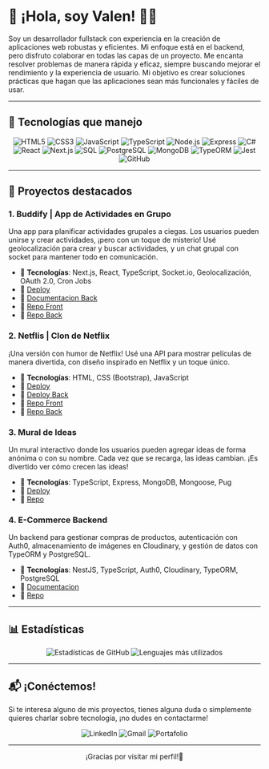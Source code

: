 # 👋 ¡Hola, soy Valen! 👨‍💻

Soy un desarrollador fullstack con experiencia en la creación de aplicaciones web robustas y eficientes. Mi enfoque está en el backend, pero disfruto colaborar en todas las capas de un proyecto. Me encanta resolver problemas de manera rápida y eficaz, siempre buscando mejorar el rendimiento y la experiencia de usuario. Mi objetivo es crear soluciones prácticas que hagan que las aplicaciones sean más funcionales y fáciles de usar.

---

## 🔧 Tecnologías que manejo

<p align="center">
  <img src="https://img.shields.io/badge/HTML-E34F26?style=for-the-badge&logo=html5&logoColor=white" alt="HTML5" />
  <img src="https://img.shields.io/badge/CSS-1572B6?style=for-the-badge&logo=css3&logoColor=white" alt="CSS3" />
  <img src="https://img.shields.io/badge/JavaScript-F7DF1E?style=for-the-badge&logo=javascript&logoColor=black" alt="JavaScript" />
  <img src="https://img.shields.io/badge/TypeScript-3178C6?style=for-the-badge&logo=typescript&logoColor=white" alt="TypeScript" />
  <img src="https://img.shields.io/badge/Node.js-339933?style=for-the-badge&logo=nodedotjs&logoColor=white" alt="Node.js" />
  <img src="https://img.shields.io/badge/Express-000000?style=for-the-badge&logo=express&logoColor=white" alt="Express" />
  <img src="https://img.shields.io/badge/C%23-239120?style=for-the-badge&logo=csharp&logoColor=white" alt="C#" />
  <img src="https://img.shields.io/badge/React-61DAFB?style=for-the-badge&logo=react&logoColor=black" alt="React" />
  <img src="https://img.shields.io/badge/Next.js-000000?style=for-the-badge&logo=next.js&logoColor=white" alt="Next.js" />
  <img src="https://img.shields.io/badge/SQL-003B57?style=for-the-badge&logo=postgresql&logoColor=white" alt="SQL" />
  <img src="https://img.shields.io/badge/PostgreSQL-336791?style=for-the-badge&logo=postgresql&logoColor=white" alt="PostgreSQL" />
  <img src="https://img.shields.io/badge/MongoDB-47A248?style=for-the-badge&logo=mongodb&logoColor=white" alt="MongoDB" />
  <img src="https://img.shields.io/badge/TypeORM-563D7C?style=for-the-badge&logo=typeorm&logoColor=white" alt="TypeORM" />
  <img src="https://img.shields.io/badge/Jest-C21325?style=for-the-badge&logo=jest&logoColor=white" alt="Jest" />
  <img src="https://img.shields.io/badge/GitHub-181717?style=for-the-badge&logo=github&logoColor=white" alt="GitHub" />
</p>

---

## 🚀 Proyectos destacados

### 1. **Buddify | App de Actividades en Grupo**
Una app para planificar actividades grupales a ciegas. Los usuarios pueden unirse y crear actividades, ¡pero con un toque de misterio! Usé geolocalización para crear y buscar actividades, y un chat grupal con socket para mantener todo en comunicación.

- 🔧 **Tecnologías**: Next.js, React, TypeScript, Socket.io, Geolocalización, OAuth 2.0, Cron Jobs  
- 🔗 [Deploy](https://buddifytest.vercel.app)
- 🔗 [Documentacion Back](https://buddify-api-ju0h.onrender.com/api)
- 🔗 [Repo Front](https://github.com/chi-bosio/Buddify)
- 🔗 [Repo Back](https://github.com/chi-bosio/Buddify_API)


### 2. **Netflis | Clon de Netflix**
¡Una versión con humor de Netflix! Usé una API para mostrar películas de manera divertida, con diseño inspirado en Netflix y un toque único.

- 🔧 **Tecnologías**: HTML, CSS (Bootstrap), JavaScript  
- 🔗 [Deploy](https://nelsonvalentingarrodadan.github.io/Netflis/index.html)
- 🔗 [Deploy Back](https://netflisapi.onrender.com/movies)
- 🔗 [Repo Front](https://github.com/NelsonValentinGarroDadan/Netflis)
- 🔗 [Repo Back](https://github.com/NelsonValentinGarroDadan/NetflisAPI)


### 3. **Mural de Ideas**
Un mural interactivo donde los usuarios pueden agregar ideas de forma anónima o con su nombre. Cada vez que se recarga, las ideas cambian. ¡Es divertido ver cómo crecen las ideas!

- 🔧 **Tecnologías**: TypeScript, Express, MongoDB, Mongoose, Pug  
- 🔗 [Deploy](https://ideas-633x.onrender.com/ideas)
- 🔗 [Repo](https://github.com/NelsonValentinGarroDadan/ideas)


### 4. **E-Commerce Backend**
Un backend para gestionar compras de productos, autenticación con Auth0, almacenamiento de imágenes en Cloudinary, y gestión de datos con TypeORM y PostgreSQL.

- 🔧 **Tecnologías**: NestJS, TypeScript, Auth0, Cloudinary, TypeORM, PostgreSQL  
- 🔗 [Documentacion](https://ecommerce-peh6.onrender.com/api)
- 🔗 [Repo](https://github.com/NelsonValentinGarroDadan/backend-ecommerce)

---
## 📊 Estadísticas

<p align="center">
  <img src="https://github-readme-stats.vercel.app/api?username=NelsonValentinGarroDadan&show_icons=true&hide_title=true&count_private=true&hide=prs&theme=radical" alt="Estadísticas de GitHub" />
  <img src="https://github-readme-stats.vercel.app/api/top-langs/?username=NelsonValentinGarroDadan&layout=compact&hide_title=true&theme=radical" alt="Lenguajes más utilizados" />
</p>



---
## 📬 ¡Conéctemos!

Si te interesa alguno de mis proyectos, tienes alguna duda o simplemente quieres charlar sobre tecnología, ¡no dudes en contactarme!
<div align="center">
  <a href="https://www.linkedin.com/in/valentín-garro" style="text-decoration: none;">
    <img src="https://img.shields.io/badge/LinkedIn-%230A66C2?style=for-the-badge&logo=linkedin&logoColor=white" alt="LinkedIn" />
  </a>
  <a href="mailto:nelsonvgarrodadan@gmail.com" style="text-decoration: none;">
    <img src="https://img.shields.io/badge/Email-%23EA4335?style=for-the-badge&logo=gmail&logoColor=white" alt="Gmail" />
  </a>
  <a href="https://nelsonvalentingarrodadan.github.io/Portafolio/build/" style="text-decoration: none;">
    <img src="https://img.shields.io/badge/Portafolio-%230A0A0A?style=for-the-badge&logo=internet-explorer&logoColor=white" alt="Portafolio" />
  </a>
</div>









---
<p align="center">¡Gracias por visitar mi perfil!🐧</p>
